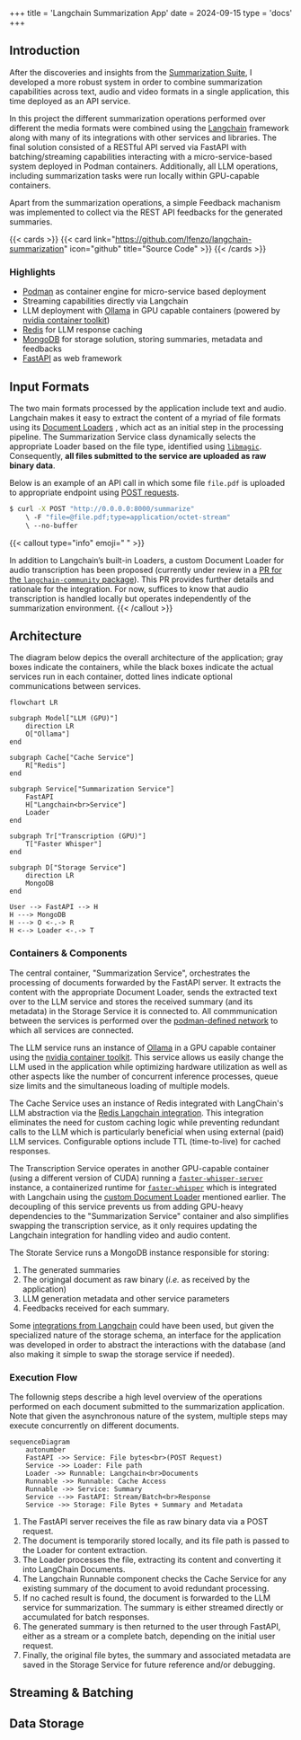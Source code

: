 +++
title = 'Langchain Summarization App'
date = 2024-09-15
type = 'docs'
+++


## Introduction

After the discoveries and insights from the [Summarization Suite](summarization-suite/_index.md), I
developed a more robust system in order to combine summarization capabilities across text, audio and video
formats in a single application, this time deployed as an API service.

In this project the different summarization operations performed over different the media formats
were combined using the [Langchain](https://github.com/langchain-ai/langchain) framework along with
many of its integrations with other services and libraries. The final solution consisted of a RESTful
API served via FastAPI with batching/streaming capabilities interacting with a micro-service-based
system deployed in Podman containers. Additionally, all LLM operations, including summarization tasks
were run locally within GPU-capable containers.

Apart from the summarization operations, a simple Feedback machanism was implemented to collect
via the REST API feedbacks for the generated summaries.


{{< cards >}}
  {{< card link="https://github.com/lfenzo/langchain-summarization" icon="github" title="Source Code" >}}
{{< /cards >}}

### Highlights
- [Podman](https://github.com/containers/podman) as container engine for micro-service based deployment
- Streaming capabilities directly via Langchain
- LLM deployment with [Ollama](https://github.com/ollama/ollama) in GPU capable containers (powered by [nvidia container toolkit](https://docs.nvidia.com/datacenter/cloud-native/container-toolkit/latest/index.html))
- [Redis](https://github.com/redis/redis) for LLM response caching
- [MongoDB](https://github.com/mongodb/mongo) for storage solution, storing summaries, metadata and feedbacks
- [FastAPI](https://github.com/fastapi/fastapi) as web framework


## Input Formats

The two main formats processed by the application include text and audio. Langchain makes it easy to
extract the content of a myriad of file formats using its [Document Loaders](https://python.langchain.com/docs/concepts/document_loaders/)
, which act as an initial step in the processing pipeline. The Summarization Service class dynamically
selects the appropriate Loader based on the file type, identified using [`libmagic`](https://github.com/dveselov/python-libmagic). Consequently,
**all files submitted to the service are uploaded as raw binary data**.

Below is an example of an API call in which some file `file.pdf` is uploaded to appropriate endpoint
using [POST requests](https://developer.mozilla.org/en-US/docs/Web/HTTP/Methods/POST).

```bash
$ curl -X POST "http://0.0.0.0:8000/summarize"
    \ -F "file=@file.pdf;type=application/octet-stream"
    \ --no-buffer
```

{{< callout type="info" emoji=" " >}}

In addition to Langchain’s built-in Loaders, a custom Document Loader for audio transcription has
been proposed (currently under review in a [PR for the `langchain-community` package](https://github.com/langchain-ai/langchain/pull/26638)).
This PR provides further details and rationale for the integration. For now, suffices to know 
that audio transcription is handled locally but operates independently of the summarization
environment.
{{< /callout >}}

## Architecture

The diagram below depics the overall architecture of the application; gray boxes indicate the containers,
while the black boxes indicate the actual services run in each container, dotted lines indicate 
optional communications between services.

```mermaid
flowchart LR

subgraph Model["LLM (GPU)"]
    direction LR
    O["Ollama"]
end

subgraph Cache["Cache Service"]
    R["Redis"]
end
    
subgraph Service["Summarization Service"]
    FastAPI
    H["Langchain<br>Service"]
    Loader
end

subgraph Tr["Transcription (GPU)"]
    T["Faster Whisper"]
end

subgraph D["Storage Service"]
    direction LR
    MongoDB
end

User --> FastAPI --> H
H ---> MongoDB
H ---> O <-.-> R
H <--> Loader <-.-> T
```

### Containers & Components 

The central container, "Summarization Service", orchestrates the processing of documents forwarded
by the FastAPI server. It extracts the content with the appropriate Document Loader, sends the
extracted text over to the LLM service and stores the received summary (and its metadata) in the
Storage Service it is connected to. All commmunication between the services is performed over the
[podman-defined network](https://github.com/containers/podman/blob/main/docs/tutorials/basic_networking.md)
to which all services are connected.

The LLM service runs an instance of [Ollama](https://github.com/ollama/ollama) in a GPU capable
container using the [nvidia container toolkit](https://docs.nvidia.com/datacenter/cloud-native/container-toolkit/latest/index.html).
This service allows us easily change the LLM used in the application while optimizing hardware
utilization as well as other aspects like the number of concurrent inference processes, queue size
limits and the simultaneous loading of multiple models.

The Cache Service uses an instance of Redis integrated with LangChain's LLM abstraction via the
[Redis Langchain integration](https://python.langchain.com/docs/integrations/caches/redis_llm_caching/).
This integration eliminates the need for custom caching logic while preventing redundant calls to
the LLM which is particularly beneficial when using external (paid) LLM services. Configurable options
include TTL (time-to-live) for cached responses.

The Transcription Service operates in another GPU-capable container (using a different version of CUDA)
running a [`faster-whisper-server`](https://github.com/fedirz/faster-whisper-server) instance,
a containerized runtime for [`faster-whisper`](https://github.com/SYSTRAN/faster-whisper) which is integrated
with Langchain using the [custom Document Loader](https://github.com/langchain-ai/langchain/pull/26638)
mentioned earlier. The decoupling of this service prevents us from adding GPU-heavy dependencies to
the "Summarization Service" container and also simplifies swapping the transcription service, as
it only requires updating the Langchain integration for handling video and audio content.

The Storate Service runs a MongoDB instance responsible for storing:
1) The generated summaries
1) The origingal document as raw binary (*i.e.* as received by the application)
1) LLM generation metadata and other service parameters
1) Feedbacks received for each summary.

Some [integrations from Langchain](https://python.langchain.com/api_reference/mongodb/index.html)
could have been used, but given the specialized nature of the storage schema, an interface
for the application was developed in order to abstract the interactions with the database (and also
making it simple to swap the storage service if needed).


### Execution Flow

The follownig steps describe a high level overview of the operations performed on each
document submitted to the summarization application. Note that given the asynchronous nature of
the system, multiple steps may execute concurrently on different documents.

```mermaid
sequenceDiagram
    autonumber
    FastAPI ->> Service: File bytes<br>(POST Request)
    Service ->> Loader: File path
    Loader ->> Runnable: Langchain<br>Documents
    Runnable ->> Runnable: Cache Access
    Runnable ->> Service: Summary
    Service -->> FastAPI: Stream/Batch<br>Response
    Service ->> Storage: File Bytes + Summary and Metadata
```

1) The FastAPI server receives the file as raw binary data via a POST request.
1) The document is temporarily stored locally, and its file path is passed to the Loader for content extraction.
1) The Loader processes the file, extracting its content and converting it into LangChain Documents.
1) The Langchain Runnable component checks the Cache Service for any existing summary of the document to avoid redundant processing.
1) If no cached result is found, the document is forwarded to the LLM service for summarization. The summary is either streamed directly or accumulated for batch responses.
1) The generated summary is then returned to the user through FastAPI, either as a stream or a complete batch, depending on the initial user request.
1) Finally, the original file bytes, the summary and associated metadata are saved in the Storage Service for future reference and/or debugging.


## Streaming & Batching

## Data Storage
